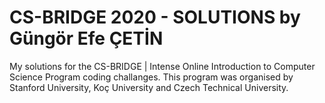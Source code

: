 # CS-BRIDGE 2020 - SOLUTIONS by Güngör Efe ÇETİN

My solutions for the CS-BRIDGE | Intense Online Introduction to Computer Science Program coding challanges. This program was organised by Stanford University, Koç University and Czech Technical University.
